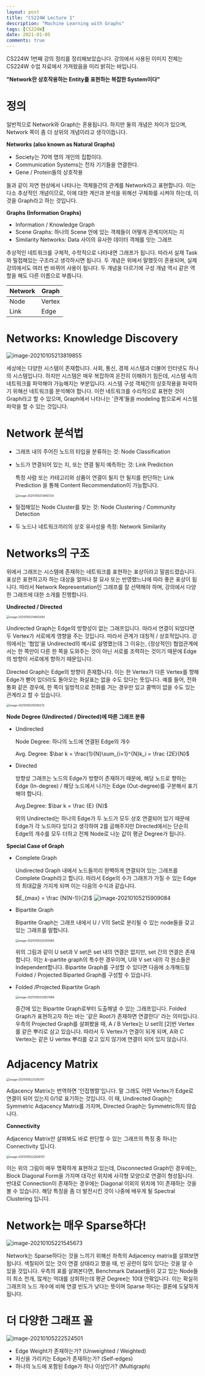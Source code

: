 ```yaml
---
layout: post
title: "CS224W Lecture 1"
description: "Machine Learning with Graphs"
tags: [CS224W]
date: 2021-01-05
comments: true
---
```


CS224W 1번째 강의 정리를 정리해보았습니다. 강의에서 사용된 이미지 전체는 CS224W 수업 자료에서 가져왔음을 미리 밝히는 바입니다. 

**"Network란 상호작용하는 Entity를 표현하는 복잡한 System이다"**

# 정의

일반적으로 Network와 Graph는 혼용됩니다. 하지만 둘의 개념은 차이가 있으며, Network 쪽이 좀 더 상위의 개념이라고 생각이듭니다. 

**Networks (also known as Natural Graphs)**

* Society는 70억 명의 개인의 집합이다.
* Communication Systems는 전자 기기들을 연결한다.
* Gene / Protein들의 상호작용

들과 같이 자연 현상에서 나타나는 객체들간의 관계를 Network라고 표현합니다. 이는 다소 추상적인 개념이므로, 이에 대한 계산과 분석을 위해선 구체화를 시켜야 하는데, 이것을 Graph라고 하는 것입니다.

**Graphs (Information Graphs)**

* Information / Knowledge Graph
* Scene Graphs: 하나의 Scene 안에 있는 객체들이 어떻게 관계지어지는 지
* Similarity Networks: Data 사이의 유사한 데이터 객체를 잇는 그래프

추상적인 네트워크를 구체적, 수학적으로 나타내면 그래프가 됩니다. 따라서 실제 Task와 밀접해있는 구조라고 생각하시면 됩니다. 두 개념은 위에서 말했듯이 혼용되며, 실제 강의에서도 여러 번 바뀌어 사용이 됩니다. 두 개념을 다르기에 구성 개념 역시 같은 역할을 해도 다른 이름으로 부릅니다.

| Network | Graph  |
| ------- | ------ |
| Node    | Vertex |
| Link    | Edge   |

# Networks: Knowledge Discovery

![image-20210105213819855](../assets/2021-01-05-CS224W_Machine_Learning_With_Graphs.assets/image-20210105213819855.png)

세상에는 다양한 시스템이 존재합니다. 사회, 통신, 경제 시스템과 더불어 인터넷도 하나의 시스템입니다. 하지만 시스템은 매우 복잡하여 온전히 이해하기 힘든데, 시스템 속의 네트워크를 파악해야 가능해지는 부분입니다. 시스템 구성 객체간의 상호작용을 파악하기 위해선 네트워크를 분석해야 합니다. 이런 네트워크를 수리적으로 표현한 것이 Graph라고 할 수 있으며, Graph에서 나타나는 '관계'들을 modeling 함으로써 시스템 파악을 할 수 있는 것입니다. 

# Network 분석법

* 그래프 내의 주어진 노드의 타입을 분류하는 것: Node Classification

* 노드가 연결되어 있는 지, 또는 연결 될지 예측하는 것: Link Prediction

  특정 사람 또는 카테고리와 상품이 연결이 될지 안 될지를 판단하는 Link Prediction 을 통해 Content Recommendation이 가능합니다.

  <img src="../assets/2021-01-05-CS224W_Machine_Learning_With_Graphs.assets/image-20210105213940724.png" alt="image-20210105213940724" style="zoom:50%;" />

* 밀접해있는 Node Cluster를 찾는 것: Node Clustering / Community Detection

* 두 노드나 네트워크끼리의 상호 유사성을 측정: Network Similarity



# Networks의 구조

위에서 그래프는 시스템에 존재하는 네트워크를 표현하는 표상이라고 말씀드렸습니다. 표상은 표현하고자 하는 대상을 얼마나 잘 묘사 또는 반영했느냐에 따라 좋은 표상이 됩니다. 따라서 Network Representation인 그래프를 잘 선택해야 하며, 강의에서 다양한 그래프에 대한 소개를 진행합니다.

**Undirected / Directed**

<img src="../assets/2021-01-05-CS224W_Machine_Learning_With_Graphs.assets/image-20210105214602445.png" alt="image-20210105214602445" style="zoom:50%;" />

Undirected Graph는 Edge의 방향성이 없는 그래프입니다. 따라서 연결이 되었다면 두 Vertex가 서로에게 영향을 주는 것입니다. 따라서 관계가 대칭적 / 상호적입니다. 강의에서는 '협업'을 Undirected의 예시로 설명했는데 그 이유는, (정상적인) 협업관계에서는 한 쪽만이 다른 한 쪽을 도와주는 것이 아닌 서로를 조력하는 것이기 때문에 Edge의 방향이 서로에게 향하기 때문입니다.

Directed Graph는 Edge의 방향이 존재합니다. 이는 한 Vertex가 다른 Vertex를 향해 Edge가 뻗어 있더라도 돌아오는 화살표는 없을 수도 있다는 뜻입니다. 예를 들어, 전화 통화 같은 경우에, 한 쪽이 일방적으로 전화를 거는 경우만 있고 콜백이 없을 수도 있는 관계라고 할 수 있습니다. 

<img src="../assets/2021-01-05-CS224W_Machine_Learning_With_Graphs.assets/image-20210105215050272.png" alt="image-20210105215050272" style="zoom:50%;" />

**Node Degree (Undirected / Directed)에 따른 그래프 분류**

* Undirected 

  Node Degree: 하나의 노드에 연결된 Edge의 개수

  Avg. Degree: $\bar k = \frac{1}{N}\sum_{i=1}^{N}k_i = \frac {2E}{N}$

* Directed 

  방향성 그래프는 노드의 Edge가 방향이 존재하기 때문에, 해당 노드로 향하는 Edge (In-degree) / 해당 노드에서 나가는 Edge (Out-degree)를 구분해서 표기해야 합니다. 

  Avg.Degree: $\bar k = \frac {E} {N}$ 

  위의 Undirected는 하나의 Edge가 두 노드가 모두 상호 연결되어 있기 때문에 Edge가 각 노드마다 있다고 생각하여 2를 곱해주지만 Directed에서는 단순히 Edge의 개수를 모두 더하고 전체 Node로 나눈 값이 평균 Degree가 됩니다.

**Special Case of Graph**

* Complete Graph

  Undirected Graph 내에서 노드들끼리 완벽하게 연결되어 있는 그래프를 Complete Graph라고 합니다. 따라서 Edge의 수가 그래프가 가질 수 있는 Edge의 최대값을 가지게 되며 이는 다음의 수식과 같습니다.

  $E_{max} = \frac {N(N-1)}{2}$       ![image-20210105215909084](../assets/2021-01-05-CS224W_Machine_Learning_With_Graphs.assets/image-20210105215909084.png)

* Bipartite Graph

  Bipartite Graph는 그래프 내에서 U / V의 Set로 분리될 수 있는 node들을 갖고 있는 그래프를 말합니다. 

  <img src="../assets/2021-01-05-CS224W_Machine_Learning_With_Graphs.assets/image-20210105220355065.png" alt="image-20210105220355065" style="zoom:50%;" />

  위의 그림과 같이 U set과 V set은 set 내의 연결은 없지만, set 간의 연결은 존재합니다. 이는 $k$-partite graph의 특수한 경우이며, U와 V set 내의 각 원소들은 Independent합니다. Bipartite Graph를 구성할 수 있다면 다음에 소개해드릴 Folded / Projected Biparted Graph를 구성할 수 있습니다.

* Folded /Projected Bipartite Graph

  <img src="../assets/2021-01-05-CS224W_Machine_Learning_With_Graphs.assets/image-20210105220837469.png" alt="image-20210105220837469" style="zoom:50%;" />

  중간에 있는 Bipartite Graph로부터 도출해낼 수 있는 그래프입니다. Folded Graph가 표현하고자 하는 바는 '같은 Root가 존재하면 연결한다' 라는 의미입니다. 우측의 Projected Graph를 살펴봤을 때, A / B Vertex는 U set의 [2]번 Vertex를 같은 뿌리로 삼고 있습니다. 따라서 두 Vertex가 연결이 되게 되며, A와 C Vertex는 같은 U vertex 뿌리를 갖고 있지 않기에 연결이 되어 있지 않습니다. 



# Adjacency Matrix

<img src="../assets/2021-01-05-CS224W_Machine_Learning_With_Graphs.assets/image-20210105221205747.png" alt="image-20210105221205747" style="zoom:50%;" />

Adjacency Matrix는 번역하면 '인접행렬'입니다. 말 그래도 어떤 Vertex가 Edge로 연결이 되어 있는지 0/1로 표기하는 것입니다. 이 때, Undirected Graph는 Symmetric Adjacency Matrix를 가지며, Directed Graph는 Symmetric하지 않습니다.

**Connectivity**

Adjacency Matrix만 살펴봐도 바로 판단할 수 있는 그래프의 특징 중 하나는 Connectivity 입니다.  

<img src="../assets/2021-01-05-CS224W_Machine_Learning_With_Graphs.assets/image-20210105222826701.png" alt="image-20210105222826701" style="zoom:50%;" />

이는 위의 그림이 매우 명확하게 표현하고 있는데, Disconnected Graph인 경우에는, Block Diagonal Form을 가지며 대각선 위치에 사각형 모양으로 연결이 형성됩니다. 반대로 Connection이 존재하는 경우에는 Diagonal 이외의 위치에 1이 존재하는 것을 볼 수 있습니다. 해당 특징을 좀 더 발전시킨 것이 나중에 배우게 될 Spectral Clustering 입니다.

# Network는 매우 Sparse하다!

![image-20210105221545673](../assets/2021-01-05-CS224W_Machine_Learning_With_Graphs.assets/image-20210105221545673.png)

Network는 Sparse하다는 것을 느끼기 위해선 좌측의 Adjacency matrix를 살펴보면 됩니다. 색칠되어 있는 것이 연결 상태라고 했을 때, 빈 공란이 많이 있다는 것을 알 수 있을 것입니다. 우측의 표를 살펴본다면, Benchmark Dataset들이 갖고 있는 Node들이 최소 천개, 많게는 억대를 상회하는데 평균 Degree는 10대 안팎입니다. 이는 확실히 그래프의 노드 개수에 비해 연결 빈도가 낮다는 뜻이며 Sparse 하다는 결론에 도달하게 됩니다. 

# 더 다양한 그래프 꼴

![image-20210105222524501](../assets/2021-01-05-CS224W_Machine_Learning_With_Graphs.assets/image-20210105222524501.png)

* Edge Weight가 존재하는가? (Unweighted / Weighted)
* 자신을 가리키는 Edge가 존재하는가? (Self-edges)
* 하나의 노드에 포함된 Edge가 하나 이상인가? (Multigraph)